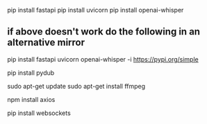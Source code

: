pip install fastapi
pip install uvicorn
pip install openai-whisper

## if above doesn't work do the following in an alternative mirror

pip install fastapi uvicorn openai-whisper -i https://pypi.org/simple 

pip install pydub

sudo apt-get update
sudo apt-get install ffmpeg

npm install axios

pip install websockets
